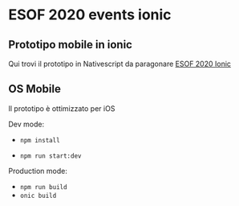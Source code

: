 # ESOF 2020 events ionic
## Prototipo mobile in ionic
Qui trovi il prototipo in Nativescript da paragonare [ESOF 2020 Ionic](https://github.com/webnicola/esof-events-nativescript)

## OS Mobile
Il prototipo è ottimizzato per iOS

Dev mode:

* `npm install`

* `npm run start:dev`

Production mode:
* `npm run build`
* `onic build`
